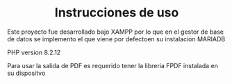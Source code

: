 <h1 align="center">Instrucciones de uso </h1>
<p>Este proyecto fue desarrollado bajo XAMPP por lo que en el gestor de base de datos se implemento el que viene por defectoen su instalacion MARIADB </p>
<p>PHP version 8.2.12</p>
<p>Para usar la salida de PDF es requerido tener la libreria FPDF instalada en su dispositvo</p>

